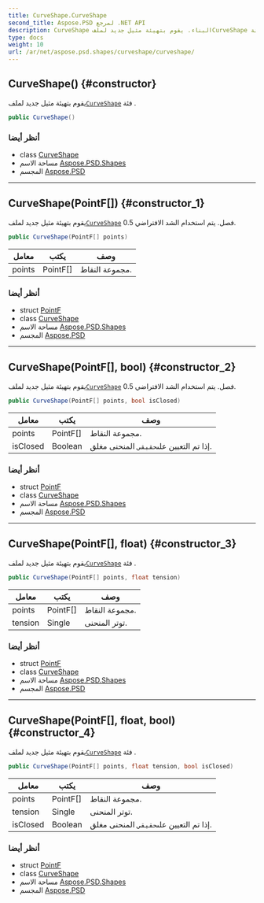 ```yaml
---
title: CurveShape.CurveShape
second_title: Aspose.PSD لمرجع .NET API
description: CurveShape البناء. يقوم بتهيئة مثيل جديد لملفCurveShape فئة .
type: docs
weight: 10
url: /ar/net/aspose.psd.shapes/curveshape/curveshape/
---
```

## CurveShape() {#constructor}

يقوم بتهيئة مثيل جديد لملف[`CurveShape`](../) فئة .

```csharp
public CurveShape()
```

### أنظر أيضا

* class [CurveShape](../)
* مساحة الاسم [Aspose.PSD.Shapes](../../curveshape/)
* المجسم [Aspose.PSD](../../../)

---

## CurveShape(PointF[]) {#constructor_1}

يقوم بتهيئة مثيل جديد لملف[`CurveShape`](../) فصل. يتم استخدام الشد الافتراضي 0.5.

```csharp
public CurveShape(PointF[] points)
```

| معامل | يكتب | وصف |
| --- | --- | --- |
| points | PointF[] | مجموعة النقاط. |

### أنظر أيضا

* struct [PointF](../../../aspose.psd/pointf/)
* class [CurveShape](../)
* مساحة الاسم [Aspose.PSD.Shapes](../../curveshape/)
* المجسم [Aspose.PSD](../../../)

---

## CurveShape(PointF[], bool) {#constructor_2}

يقوم بتهيئة مثيل جديد لملف[`CurveShape`](../) فصل. يتم استخدام الشد الافتراضي 0.5.

```csharp
public CurveShape(PointF[] points, bool isClosed)
```

| معامل | يكتب | وصف |
| --- | --- | --- |
| points | PointF[] | مجموعة النقاط. |
| isClosed | Boolean | إذا تم التعيين على`حقيقي` المنحنى مغلق. |

### أنظر أيضا

* struct [PointF](../../../aspose.psd/pointf/)
* class [CurveShape](../)
* مساحة الاسم [Aspose.PSD.Shapes](../../curveshape/)
* المجسم [Aspose.PSD](../../../)

---

## CurveShape(PointF[], float) {#constructor_3}

يقوم بتهيئة مثيل جديد لملف[`CurveShape`](../) فئة .

```csharp
public CurveShape(PointF[] points, float tension)
```

| معامل | يكتب | وصف |
| --- | --- | --- |
| points | PointF[] | مجموعة النقاط. |
| tension | Single | توتر المنحنى. |

### أنظر أيضا

* struct [PointF](../../../aspose.psd/pointf/)
* class [CurveShape](../)
* مساحة الاسم [Aspose.PSD.Shapes](../../curveshape/)
* المجسم [Aspose.PSD](../../../)

---

## CurveShape(PointF[], float, bool) {#constructor_4}

يقوم بتهيئة مثيل جديد لملف[`CurveShape`](../) فئة .

```csharp
public CurveShape(PointF[] points, float tension, bool isClosed)
```

| معامل | يكتب | وصف |
| --- | --- | --- |
| points | PointF[] | مجموعة النقاط. |
| tension | Single | توتر المنحنى. |
| isClosed | Boolean | إذا تم التعيين على`حقيقي` المنحنى مغلق. |

### أنظر أيضا

* struct [PointF](../../../aspose.psd/pointf/)
* class [CurveShape](../)
* مساحة الاسم [Aspose.PSD.Shapes](../../curveshape/)
* المجسم [Aspose.PSD](../../../)


